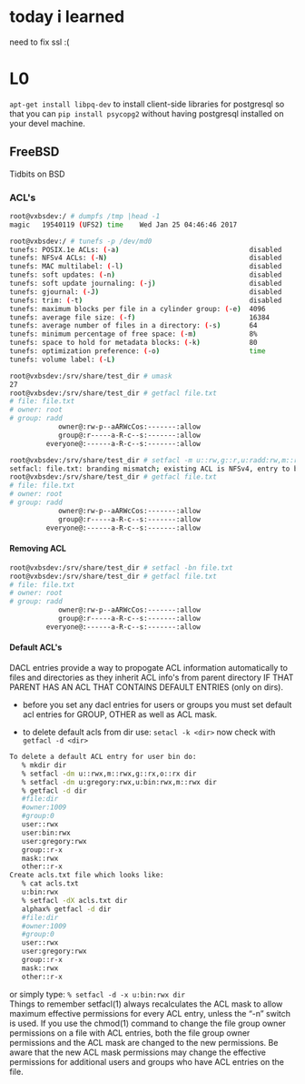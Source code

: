 # today i learned

need to fix ssl :(


# L0


`apt-get install libpq-dev`
to install client-side libraries for postgresql so that you can `pip install psycopg2` without
having postgresql installed on your devel machine.



## FreeBSD
Tidbits on BSD


### ACL's

```sh
root@vxbsdev:/ # dumpfs /tmp |head -1
magic   19540119 (UFS2) time    Wed Jan 25 04:46:46 2017
```  

```sh
root@vxbsdev:/ # tunefs -p /dev/md0
tunefs: POSIX.1e ACLs: (-a)                                disabled
tunefs: NFSv4 ACLs: (-N)                                   disabled
tunefs: MAC multilabel: (-l)                               disabled
tunefs: soft updates: (-n)                                 disabled
tunefs: soft update journaling: (-j)                       disabled
tunefs: gjournal: (-J)                                     disabled
tunefs: trim: (-t)                                         disabled
tunefs: maximum blocks per file in a cylinder group: (-e)  4096
tunefs: average file size: (-f)                            16384
tunefs: average number of files in a directory: (-s)       64
tunefs: minimum percentage of free space: (-m)             8%
tunefs: space to hold for metadata blocks: (-k)            80
tunefs: optimization preference: (-o)                      time
tunefs: volume label: (-L)                                 
```  

```sh
root@vxbsdev:/srv/share/test_dir # umask
27
root@vxbsdev:/srv/share/test_dir # getfacl file.txt 
# file: file.txt
# owner: root
# group: radd
            owner@:rw-p--aARWcCos:-------:allow
            group@:r-----a-R-c--s:-------:allow
         everyone@:------a-R-c--s:-------:allow
```


```sh
root@vxbsdev:/srv/share/test_dir # setfacl -m u::rw,g::r,u:radd:rw,m::r file.txt 
setfacl: file.txt: branding mismatch; existing ACL is NFSv4, entry to be merged is POSIX.1e
root@vxbsdev:/srv/share/test_dir # getfacl file.txt 
# file: file.txt
# owner: root
# group: radd
            owner@:rw-p--aARWcCos:-------:allow
            group@:r-----a-R-c--s:-------:allow
         everyone@:------a-R-c--s:-------:allow
```

#### Removing ACL
```sh
root@vxbsdev:/srv/share/test_dir # setfacl -bn file.txt 
root@vxbsdev:/srv/share/test_dir # getfacl file.txt 
# file: file.txt
# owner: root
# group: radd
            owner@:rw-p--aARWcCos:-------:allow
            group@:r-----a-R-c--s:-------:allow
         everyone@:------a-R-c--s:-------:allow
```


#### Default ACL's
DACL entries provide a way to propogate ACL information automatically to files and directories
as they inherit ACL info's from parent directory IF THAT PARENT HAS AN
ACL THAT CONTAINS DEFAULT ENTRIES (only on dirs).


* before you set any dacl entries for users or groups you must set default acl entries 
for GROUP, OTHER as well as ACL mask.



* to delete default acls from dir use: `setacl -k <dir>` now check with `getfacl -d <dir>`

```sh
To delete a default ACL entry for user bin do:
   % mkdir dir
   % setfacl -dm u::rwx,m::rwx,g::rx,o::rx dir
   % setfacl -dm u:gregory:rwx,u:bin:rwx,m::rwx dir
   % getfacl -d dir
   #file:dir
   #owner:1009
   #group:0
   user::rwx
   user:bin:rwx
   user:gregory:rwx
   group::r-x
   mask::rwx
   other::r-x
Create acls.txt file which looks like:
   % cat acls.txt
   u:bin:rwx
   % setfacl -dX acls.txt dir
   alphax% getfacl -d dir
   #file:dir
   #owner:1009
   #group:0
   user::rwx
   user:gregory:rwx
   group::r-x
   mask::rwx
   other::r-x
```

or simply type:
    `% setfacl -d -x u:bin:rwx dir`  
Things to remember
setfacl(1) always recalculates the ACL mask to allow maximum effective permissions for every ACL entry, unless the “-n” switch is used.
If you use the chmod(1) command to change the file group owner permissions on a file with ACL entries, both the file group owner permissions and the ACL mask are changed to the new permissions. Be aware that the new ACL mask permissions may change the effective permissions for additional users and groups who have ACL entries on the file.
